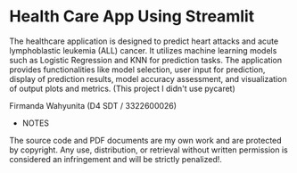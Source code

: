 # Health Care App Using Streamlit
The healthcare application is designed to predict heart attacks and acute lymphoblastic leukemia (ALL) cancer. It utilizes machine learning models such as Logistic Regression and KNN for prediction tasks. The application provides functionalities like model selection, user input for prediction, display of prediction results, model accuracy assessment, and visualization of output plots and metrics. (This project I didn't use pycaret)


Firmanda Wahyunita (D4 SDT / 3322600026)

- NOTES

The source code and PDF documents are my own work and are protected by copyright. Any use, distribution, or retrieval without written permission is considered an infringement and will be strictly penalized!.
